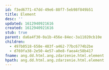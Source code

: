 ```yaml
---
id: f3ed6771-47dd-49e6-88f7-5eb98f849b51
title: Element
desc: ''
updated: 1612940921616
created: 1612940921616
stub: true
parent: da6a4f30-0a1b-456e-84ec-3a11020cb10e
children:
  - 497b0518-658e-483f-a462-77bc6774b2be
  - d769fa38-2e50-4e57-a0e8-faea4c58b417
fname: ang.dd.html.ang.zdarzenie.html.element
hpath: ang.dd.html.ang.zdarzenie.html.element
---
```




